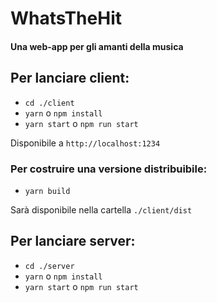 
# WhatsTheHit

#### Una web-app per gli amanti della musica

## Per lanciare client:

* ```cd ./client```
* ```yarn``` o ```npm install```
* ```yarn start``` o ```npm run start```

Disponibile a ```http://localhost:1234```

### Per costruire una versione distribuibile:

* ```yarn build```

Sarà disponibile nella cartella ```./client/dist```

## Per lanciare server:

* ```cd ./server```
* ```yarn``` o ```npm install```
* ```yarn start``` o ```npm run start```